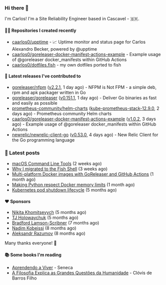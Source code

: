 ### Hi there 👋

I'm Carlos! I'm a Site Reliability Engineer based in Cascavel - 🇧🇷.

#### 👨‍💻 Repositories I created recently
- [caarlos0/upptime](https://github.com/caarlos0/upptime) - 📈 Uptime monitor and status page for Carlos Alexandro Becker, powered by @upptime
- [caarlos0/goreleaser-docker-manifest-actions-example](https://github.com/caarlos0/goreleaser-docker-manifest-actions-example) - Example usage of @goreleaser docker_manifests within GitHub Actions
- [caarlos0/dotfiles.fish](https://github.com/caarlos0/dotfiles.fish) - my own dotfiles ported to fish

#### 🚀 Latest releases I've contributed to


- [goreleaser/nfpm](https://github.com/goreleaser/nfpm) ([v2.2.1](https://github.com/goreleaser/nfpm/releases/tag/v2.2.1), 1 day ago) - NFPM is Not FPM - a simple deb, rpm and apk packager written in Go
- [goreleaser/goreleaser](https://github.com/goreleaser/goreleaser) ([v0.151.1](https://github.com/goreleaser/goreleaser/releases/tag/v0.151.1), 1 day ago) - Deliver Go binaries as fast and easily as possible
- [prometheus-community/helm-charts](https://github.com/prometheus-community/helm-charts) ([kube-prometheus-stack-12.9.0](https://github.com/prometheus-community/helm-charts/releases/tag/kube-prometheus-stack-12.9.0), 2 days ago) - Prometheus community Helm charts
- [caarlos0/goreleaser-docker-manifest-actions-example](https://github.com/caarlos0/goreleaser-docker-manifest-actions-example) ([v1.0.2](https://github.com/caarlos0/goreleaser-docker-manifest-actions-example/releases/tag/v1.0.2), 3 days ago) - Example usage of @goreleaser docker_manifests within GitHub Actions
- [newrelic/newrelic-client-go](https://github.com/newrelic/newrelic-client-go) ([v0.53.0](https://github.com/newrelic/newrelic-client-go/releases/tag/v0.53.0), 4 days ago) - New Relic Client for the Go programming language

### 📄 Latest posts
- [macOS Command Line Tools](https://carlosbecker.com/posts/xcode-select/) (2 weeks ago)
- [Why I migrated to the Fish Shell](https://carlosbecker.com/posts/fish/) (3 weeks ago)
- [Multi-platform Docker images with GoReleaser and GitHub Actions](https://carlosbecker.com/posts/multi-platform-docker-images-goreleaser-gh-actions/) (1 month ago)
- [Making Python respect Docker memory limits](https://carlosbecker.com/posts/python-docker-limits/) (1 month ago)
- [Kubernetes pod shutdown lifecycle](https://carlosbecker.com/posts/k8s-pod-shutdown-lifecycle/) (5 months ago)

#### ❤️ Sponsors
- [Nikita Khomitsevych](https://github.com/hamsternik) (5 months ago)
- [TJ Holowaychuk](https://github.com/tj) (5 months ago)
- [Bradford Lamson-Scribner](https://github.com/bradford-hamilton) (7 months ago)
- [Nadim Kobeissi](https://github.com/kaepora) (8 months ago)
- [Aleksandr Razumov](https://github.com/ernado) (8 months ago)

Many thanks everyone! 🙏

#### 📚 Some books I'm reading
- [Aprendendo a Viver](https://www.goodreads.com/book/show/28219486-aprendendo-a-viver) - Seneca
- [A Filosofia Explica as Grandes Questões da Humanidade](https://www.goodreads.com/book/show/24265319-a-filosofia-explica-as-grandes-quest-es-da-humanidade) - Clóvis de Barros Filho
